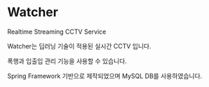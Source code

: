 # Watcher
Realtime Streaming CCTV Service

Watcher는 딥러닝 기술이 적용된 실시간 CCTV 입니다.

폭행과 입출입 관리 기능을 사용할 수 있습니다.

Spring Framework 기반으로 제작되었으며 MySQL DB를 사용하였습니다.

      
   
    
   
 
 
 
 
 
